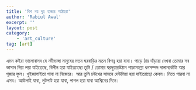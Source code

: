```yaml
---
title: 'বিশ নয় দুহ হাজার আঠারো'
author: 'Rabiul Awal'
excerpt: ''
layout: post
category:
    - 'art_culture'
tag: [art]
---
```

এমন কইরা ভালোবাসব যে নদীভাঙ্গা মানুষের মতন ঘরবাড়ির মতন বিপন্ন হয়া যাবা। পাড়ে ঠায় দাঁড়ায়া দেখবা তোমার সব ভাসান দিয়া লয়া যাইতেছে, বিলীন হয়া যাইত্যাছো তুমি / তোমার ঘরদুয়ারউঠান পাড়ামহল্লা ধনসম্পদ দালানকৌটা আর পূজার ফুল। খুইজাপাইতা পাবা না নিজেরে। আর তুমি চউখের সামনে দেউলিয়া হয়া যাইত্যাছো কেবল। নিতে পারবা না এসব। আউলাই যাবা, লুটপাট হয়া যাবা, পাগল হয়া যাবা আশ্বিনের দিনে।